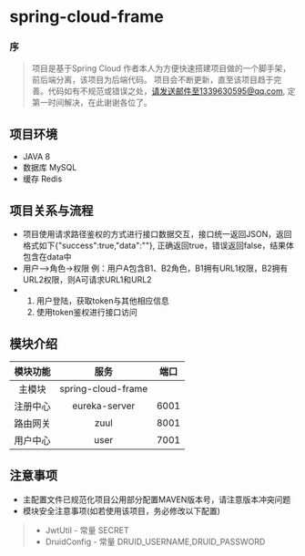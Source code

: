 # spring-cloud-frame

### 序
>项目是基于Spring Cloud 作者本人为方便快速搭建项目做的一个脚手架，前后端分离，该项目为后端代码。
项目会不断更新，直至该项目趋于完善。代码如有不规范或错误之处，请发送邮件至1339630595@qq.com,
定第一时间解决，在此谢谢各位了。
## 项目环境

* JAVA 8
* 数据库 MySQL
* 缓存 Redis

## 项目关系与流程
*   项目使用请求路径鉴权的方式进行接口数据交互，接口统一返回JSON，返回格式如下{"success":true,"data":""},
正确返回true，错误返回false，结果体包含在data中
*  用户-->角色->权限  例：用户A包含B1、B2角色，B1拥有URL1权限，B2拥有URL2权限，则A可请求URL1和URL2
*   1. 用户登陆，获取token与其他相应信息
    2. 使用token鉴权进行接口访问

## 模块介绍
|模块功能|服务|端口
|:---:|:---:|:---:|
|主模块|spring-cloud-frame|
|注册中心|eureka-server|6001
|路由网关|zuul|8001
|用户中心|user|7001


## 注意事项
* 主配置文件已规范化项目公用部分配置MAVEN版本号，请注意版本冲突问题
* 模块安全注意事项(如若使用该项目，务必修改以下配置)
> * JwtUtil - 常量 SECRET
> * DruidConfig - 常量 DRUID_USERNAME,DRUID_PASSWORD
